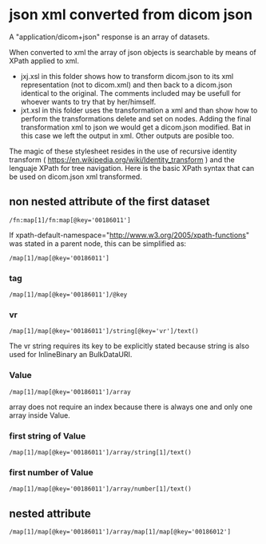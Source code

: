 # json xml converted from dicom json

A "application/dicom+json" response is an array of datasets.

When converted to xml the array of json objects is searchable by means of XPath applied to xml.

- jxj.xsl in this folder shows how to transform dicom.json to its xml representation (not to dicom.xml) and then back to a dicom.json identical to the original. The comments included may be usefull for whoever wants to try that by her/himself.
- jxt.xsl in this folder uses the transformation a xml and than show how to perform the transformations delete and set on nodes. Adding the final transformation xml to json we would get a dicom.json modified. Bat in this case we left the output in xml. Other outputs are posible too.

The magic of these stylesheet resides in the use of recursive identity transform ( https://en.wikipedia.org/wiki/Identity_transform ) and the lenguaje XPath for tree navigation. Here is the basic XPath syntax that can be used on dicom.json xml transformed.

## non nested attribute of the first dataset
```
/fn:map[1]/fn:map[@key='00186011']
```
If xpath-default-namespace="http://www.w3.org/2005/xpath-functions" was stated in a parent node, this can be simplified as:

```
/map[1]/map[@key='00186011']
```
### tag
```
/map[1]/map[@key='00186011']/@key
```
### vr
```
/map[1]/map[@key='00186011']/string[@key='vr']/text()
```
The vr string requires its key to be explicitly stated because string is also used for InlineBinary an BulkDataURI.

### Value
```
/map[1]/map[@key='00186011']/array
```
array does not require an index because there is always one and only one array inside Value.
### first string of Value
```
/map[1]/map[@key='00186011']/array/string[1]/text()
```
### first number of Value
```
/map[1]/map[@key='00186011']/array/number[1]/text()
```

## nested attribute
```
/map[1]/map[@key='00186011']/array/map[1]/map[@key='00186012']
```
